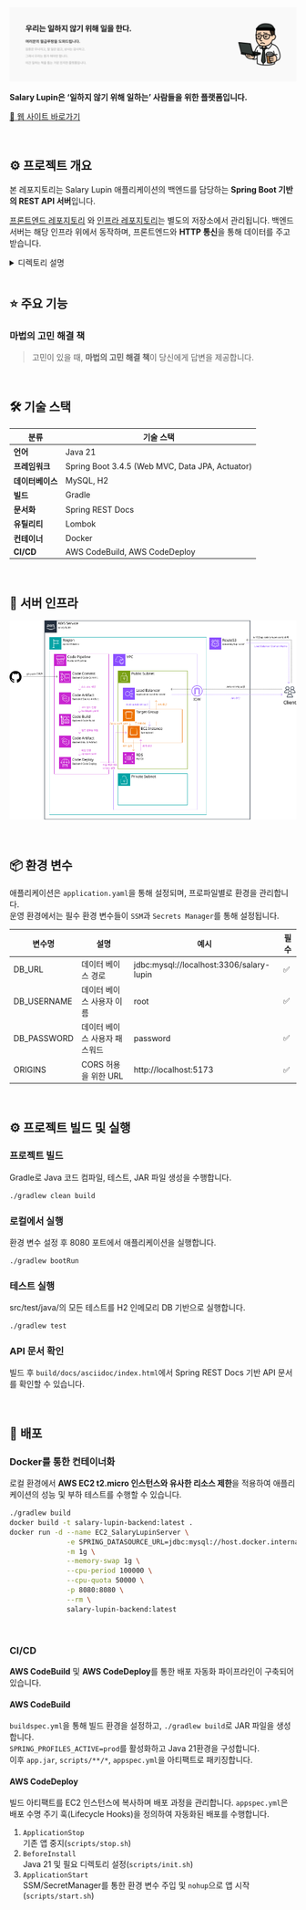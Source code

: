 ![월급 루팡 히어로 섹션](.github/assets/hero-section.png)

**Salary Lupin은 ‘일하지 않기 위해 일하는’ 사람들을 위한 플랫폼입니다.**

[🔗 웹 사이트 바로가기](https://www.salary-lupin.com)

<br>

## ⚙️ 프로젝트 개요

본 레포지토리는 Salary Lupin 애플리케이션의 백엔드를 담당하는 **Spring Boot 기반의 REST API 서버**입니다.

[프론트엔드 레포지토리](https://github.com/geist9110/salary-lupin-fe)
와 [인프라 레포지토리](https://github.com/geist9110/salary-lupin-infra)는 별도의 저장소에서 관리됩니다. 백엔드 서버는 해당 인프라 위에서
동작하며, 프론트엔드와 **HTTP 통신**을 통해 데이터를 주고받습니다.

<details>
<summary>디렉토리 설명</summary>

| 디렉토리                                        | 설명                         |
|---------------------------------------------|----------------------------|
| `scripts`                                   | 배포 자동화 용 쉘 스크립트            |
| `src/docs/asciidoc`                         | Spring REST Docs용 문서 정의 파일 | 
| `src/main/java`                             | 주요 비즈니스 로직이 포함된 Java 코드    |
| `src/main/com/salarylupin/server/global`    | 공통 응답 포맷 및 글로벌 설정 관련 클래스   |
| `src/main/com/salarylupin/server/magicbook` | 마법의 고민해결 책 기능 관련 클래스       |
| `src/main/resources`                        | 설정 파일과 정적 리소스              |
| `src/test/java`                             | 백엔드 테스트 코드를 구성하는 디렉토리      |
| `src/test/java/com/salarylupin/server/unit` | 유닛 테스트 코드가 위치한 디렉토리        |

</details>

<br>

## ⭐️ 주요 기능

### 마법의 고민 해결 책

> 고민이 있을 때, **마법의 고민 해결 책**이 당신에게 답변을 제공합니다.

<br>

## 🛠️ 기술 스택

| 분류         | 기술 스택                                           |
|------------|-------------------------------------------------|
| **언어**     | Java 21                                         |
| **프레임워크**  | Spring Boot 3.4.5 (Web MVC, Data JPA, Actuator) |
| **데이터베이스** | MySQL, H2                                       |
| **빌드**     | Gradle                                          |
| **문서화**    | Spring REST Docs                                |
| **유틸리티**   | Lombok                                          |
| **컨테이너**   | Docker                                          |
| **CI/CD**  | AWS CodeBuild, AWS CodeDeploy                   |

<br>

## 🧱 서버 인프라

![Structure](.github/assets/backend-architecture.png)

<br>

## 📦 환경 변수

애플리케이션은 `application.yaml`을 통해 설정되며, 프로파일별로 환경을 관리합니다. \
운영 환경에서는 필수 환경 변수들이 `SSM`과 `Secrets Manager`를 통해 설정됩니다.

| 변수명         | 설명               | 예시                                       | 필수 |
|-------------|------------------|------------------------------------------|----|
| DB_URL      | 데이터 베이스 경로       | jdbc:mysql://localhost:3306/salary-lupin | ✅  |
| DB_USERNAME | 데이터 베이스 사용자 이름   | root                                     | ✅  |
| DB_PASSWORD | 데이터 베이스 사용자 패스워드 | password                                 | ✅  |
| ORIGINS     | CORS 허용을 위한 URL  | http://localhost:5173                    | ✅  |

<br>

## ⚙️ 프로젝트 빌드 및 실행

### 프로젝트 빌드

Gradle로 Java 코드 컴파일, 테스트, JAR 파일 생성을 수행합니다.

```bash
./gradlew clean build
```

### 로컬에서 실행

환경 변수 설정 후 8080 포트에서 애플리케이션을 실행합니다.

```bash
./gradlew bootRun
```

### 테스트 실행

src/test/java/의 모든 테스트를 H2 인메모리 DB 기반으로 실행합니다.

```bash
./gradlew test
```

### API 문서 확인

빌드 후 `build/docs/asciidoc/index.html`에서 Spring REST Docs 기반 API 문서를 확인할 수 있습니다.

<br>

## 🚀 배포

### Docker를 통한 컨테이너화

로컬 환경에서 **AWS EC2 t2.micro 인스턴스와 유사한 리소스 제한**을 적용하여 애플리케이션의 성능 및 부하 테스트를 수행할 수 있습니다.

```bash
./gradlew build 
docker build -t salary-lupin-backend:latest .
docker run -d --name EC2_SalaryLupinServer \
              -e SPRING_DATASOURCE_URL=jdbc:mysql://host.docker.internal:3306/salary-lupin \
              -m 1g \
              --memory-swap 1g \
              --cpu-period 100000 \
              --cpu-quota 50000 \
              -p 8080:8080 \
              --rm \
              salary-lupin-backend:latest
```

<br>

### CI/CD

**AWS CodeBuild** 및 **AWS CodeDeploy**를 통한 배포 자동화 파이프라인이 구축되어 있습니다.

#### AWS CodeBuild

`buildspec.yml`을 통해 빌드 환경을 설정하고, `./gradlew build`로 JAR 파일을 생성합니다. \
`SPRING_PROFILES_ACTIVE=prod`를 활성화하고 Java 21환경을 구성합니다. \
이후 `app.jar`, `scripts/**/*`, `appspec.yml`을 아티팩트로 패키징합니다.

#### AWS CodeDeploy

빌드 아티팩트를 EC2 인스턴스에 복사하며 배포 과정을 관리합니다.
`appspec.yml`은 배포 수명 주기 훅(Lifecycle Hooks)을 정의하여 자동화된 배포를 수행합니다.

1. `ApplicationStop` \
   기존 앱 중지(`scripts/stop.sh`)
2. `BeforeInstall` \
   Java 21 및 필요 디렉토리 설정(`scripts/init.sh`)
3. `ApplicationStart` \
   SSM/SecretManager를 통한 환경 변수 주입 및 `nohup`으로 앱 시작 (`scripts/start.sh`)